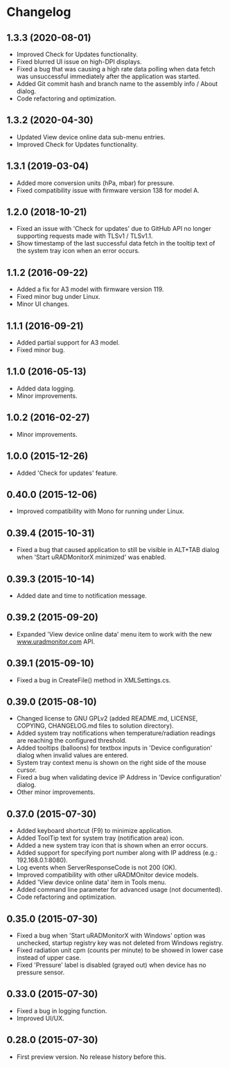 # Changelog

## 1.3.3 (2020-08-01)

- Improved Check for Updates functionality.
- Fixed blurred UI issue on high-DPI displays.
- Fixed a bug that was causing a high rate data polling when data fetch was unsuccessful immediately after the application was started.
- Added Git commit hash and branch name to the assembly info / About dialog.
- Code refactoring and optimization.

## 1.3.2 (2020-04-30)

- Updated View device online data sub-menu entries.
- Improved Check for Updates functionality.

## 1.3.1 (2019-03-04)

- Added more conversion units (hPa, mbar) for pressure.
- Fixed compatibility issue with firmware version 138 for model A.

## 1.2.0 (2018-10-21)

- Fixed an issue with 'Check for updates' due to GitHub API no longer supporting requests made with TLSv1 / TLSv1.1.
- Show timestamp of the last successful data fetch in the tooltip text of the system tray icon when an error occurs.

## 1.1.2 (2016-09-22)

- Added a fix for A3 model with firmware version 119.
- Fixed minor bug under Linux.
- Minor UI changes.

## 1.1.1 (2016-09-21)

- Added partial support for A3 model.
- Fixed minor bug.

## 1.1.0 (2016-05-13)

- Added data logging.
- Minor improvements.

## 1.0.2 (2016-02-27)

- Minor improvements.

## 1.0.0 (2015-12-26)

- Added 'Check for updates' feature.

## 0.40.0 (2015-12-06)

- Improved compatibility with Mono for running under Linux.

## 0.39.4 (2015-10-31)

- Fixed a bug that caused application to still be visible in ALT+TAB dialog when 'Start uRADMonitorX minimized' was enabled.

## 0.39.3 (2015-10-14)

- Added date and time to notification message.

## 0.39.2 (2015-09-20)

- Expanded 'View device online data' menu item to work with the new www.uradmonitor.com API.

## 0.39.1 (2015-09-10)

- Fixed a bug in CreateFile() method in XMLSettings.cs.

## 0.39.0 (2015-08-10)

- Changed license to GNU GPLv2 (added README.md, LICENSE, COPYING, CHANGELOG.md files to solution directory).
- Added system tray notifications when temperature/radiation readings are reaching the configured threshold.
- Added tooltips (balloons) for textbox inputs in 'Device configuration' dialog when invalid values are entered.
- System tray context menu is shown on the right side of the mouse cursor.
- Fixed a bug when validating device IP Address in 'Device configuration' dialog.
- Other minor improvements.

## 0.37.0 (2015-07-30)
 
- Added keyboard shortcut (F9) to minimize application.
- Added ToolTip text for system tray (notification area) icon.
- Added a new system tray icon that is shown when an error occurs.
- Added support for specifying port number along with IP address (e.g.: 192.168.0.1:8080).
- Log events when ServerResponseCode is not 200 (OK).
- Improved compatibility with other uRADMOnitor device models.
- Added 'View device online data' item in Tools menu.
- Added command line parameter for advanced usage (not documented).
- Code refactoring and optimization.

## 0.35.0 (2015-07-30)

- Fixed a bug when 'Start uRADMonitorX with Windows' option was unchecked, startup registry key was not deleted from Windows registry.
- Fixed radiation unit cpm (counts per minute) to be showed in lower case instead of upper case.
- Fixed 'Pressure' label is disabled (grayed out) when device has no pressure sensor.

## 0.33.0 (2015-07-30)

- Fixed a bug in logging function.
- Improved UI/UX.

## 0.28.0 (2015-07-30)

- First preview version. No release history before this.
